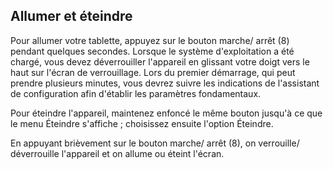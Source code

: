 ## Allumer et éteindre

Pour allumer votre tablette, appuyez sur le bouton marche/ arrêt (8) pendant quelques secondes. Lorsque le système d'exploitation a été chargé, vous devez déverrouiller l'appareil en glissant votre doigt vers le haut sur l'écran de verrouillage. Lors du premier démarrage, qui peut prendre plusieurs minutes, vous devrez suivre les indications de l'assistant de configuration afin d'établir les paramètres fondamentaux.

Pour éteindre l'appareil, maintenez enfoncé le même bouton jusqu'à ce que le menu Éteindre s'affiche ; choisissez ensuite l'option Éteindre.

En appuyant brièvement sur le bouton marche/ arrêt (8), on verrouille/ déverrouille l'appareil et on allume ou éteint l'écran.
